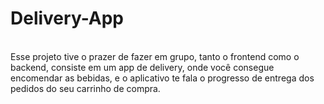 # Delivery-App
</br>
Esse projeto tive o prazer de fazer em grupo, tanto o frontend como o backend, consiste em um app de delivery, onde você consegue encomendar as bebidas, e o aplicativo te fala o progresso de entrega dos pedidos do seu carrinho de compra.
